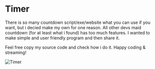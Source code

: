 # Timer
There is so many countdown script/exe/website what you can use if you want, but i decied make my own for one reason.
All other devs maid countdown (for at least what i found) has too much features. I wanted to make simple and user friendly program and then share it.

Feel free copy my source code and check how i do it.
Happy coding & streaming!

![Timer](https://i.imgur.com/saXZAQK.png)
